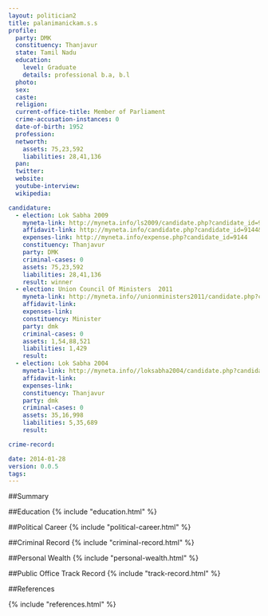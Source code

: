 ```yaml
---
layout: politician2
title: palanimanickam.s.s
profile: 
  party: DMK
  constituency: Thanjavur
  state: Tamil Nadu
  education: 
    level: Graduate
    details: professional b.a, b.l
  photo: 
  sex: 
  caste: 
  religion: 
  current-office-title: Member of Parliament
  crime-accusation-instances: 0
  date-of-birth: 1952
  profession: 
  networth: 
    assets: 75,23,592
    liabilities: 28,41,136
  pan: 
  twitter: 
  website: 
  youtube-interview: 
  wikipedia: 

candidature: 
  - election: Lok Sabha 2009
    myneta-link: http://myneta.info/ls2009/candidate.php?candidate_id=9144
    affidavit-link: http://myneta.info/candidate.php?candidate_id=9144&scan=original
    expenses-link: http://myneta.info/expense.php?candidate_id=9144
    constituency: Thanjavur 
    party: DMK
    criminal-cases: 0
    assets: 75,23,592
    liabilities: 28,41,136
    result: winner 
  - election: Union Council Of Ministers  2011
    myneta-link: http://myneta.info//unionministers2011/candidate.php?candidate_id=51
    affidavit-link: 
    expenses-link: 
    constituency: Minister 
    party: dmk
    criminal-cases: 0
    assets: 1,54,88,521
    liabilities: 1,429
    result:  
  - election: Lok Sabha 2004
    myneta-link: http://myneta.info//loksabha2004/candidate.php?candidate_id=3736
    affidavit-link: 
    expenses-link: 
    constituency: Thanjavur 
    party: dmk
    criminal-cases: 0
    assets: 35,16,998
    liabilities: 5,35,689
    result:  

crime-record: 

date: 2014-01-28
version: 0.0.5
tags: 
---
```

##Summary


##Education
{% include "education.html" %}


##Political Career
{% include "political-career.html" %}


##Criminal Record
{% include "criminal-record.html" %}


##Personal Wealth
{% include "personal-wealth.html" %}


##Public Office Track Record
{% include "track-record.html" %}


##References


{% include "references.html" %}